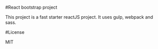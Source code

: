 #React bootstrap project

This project is a fast starter reactJS project. It uses gulp, webpack and sass.

#License

MIT